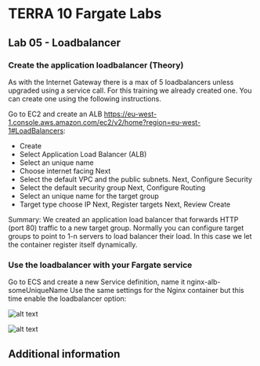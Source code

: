 # TERRA 10 Fargate Labs

## Lab 05 - Loadbalancer

### Create the application loadbalancer (Theory)
As with the Internet Gateway there is a max of 5 loadbalancers unless upgraded using a service call.
For this training we already created one. You can create one using the following instructions.

Go to EC2 and create an ALB
https://eu-west-1.console.aws.amazon.com/ec2/v2/home?region=eu-west-1#LoadBalancers:

- Create
- Select Application Load Balancer (ALB)
- Select an unique name
- Choose internet facing
Next
- Select the default VPC and the public subnets.
Next, Configure Security
- Select the default security group
Next, Configure Routing
- Select an unique name for the target group
- Target type choose IP
Next, Register targets
Next, Review
Create

Summary:
We created an application load balancer that forwards HTTP (port 80) traffic to a new target group. Normally you can configure target groups to point to 1-n servers to load balancer their load. In this case we let the container register itself dynamically.


### Use the loadbalancer with your Fargate service
Go to ECS and create a new Service definition, name it nginx-alb-someUniqueName
Use the same settings for the Nginx container but this time enable the loadbalancer option:

![alt text](https://github.com/terra10/codefest_ecsfargate/raw/master/lab05-loadbalancer/lab05-alb.png "ALB")

![alt text](https://github.com/terra10/codefest_ecsfargate/raw/master/lab05-loadbalancer/lab05-container2alb.png "ALB 2")

## Additional information
